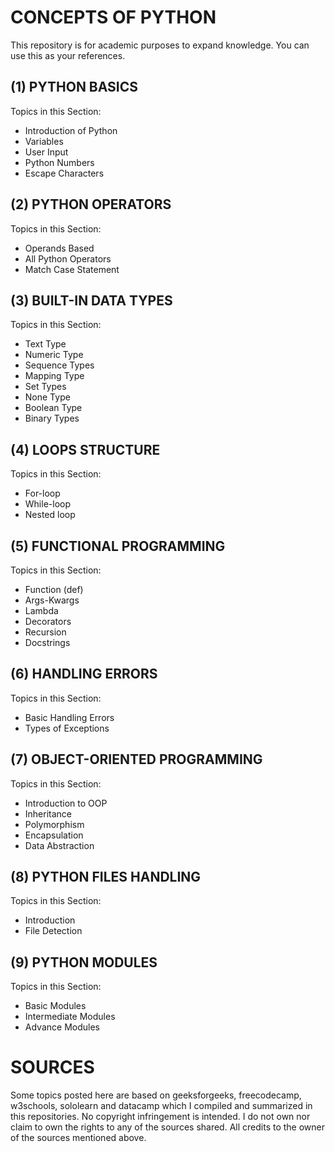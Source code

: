 # **CONCEPTS OF PYTHON**
This repository is for academic purposes to expand knowledge. You can use this as your references.

## (1) PYTHON BASICS
Topics in this Section:
- Introduction of Python
- Variables
- User Input
- Python Numbers
- Escape Characters

## (2) PYTHON OPERATORS
Topics in this Section:
- Operands Based
- All Python Operators
- Match Case Statement

## (3) BUILT-IN DATA TYPES
Topics in this Section:
- Text Type
- Numeric Type
- Sequence Types
- Mapping Type
- Set Types
- None Type
- Boolean Type
- Binary Types

## (4) LOOPS STRUCTURE
Topics in this Section:
- For-loop
- While-loop
- Nested loop

## (5) FUNCTIONAL PROGRAMMING
Topics in this Section:
- Function (def)
- Args-Kwargs
- Lambda
- Decorators
- Recursion
- Docstrings

## (6) HANDLING ERRORS
Topics in this Section:
- Basic Handling Errors
- Types of Exceptions

## (7) OBJECT-ORIENTED PROGRAMMING
Topics in this Section:
- Introduction to OOP
- Inheritance
- Polymorphism
- Encapsulation
- Data Abstraction

## (8) PYTHON FILES HANDLING
Topics in this Section:
- Introduction
- File Detection

## (9) PYTHON MODULES
Topics in this Section:
- Basic Modules
- Intermediate Modules
- Advance Modules

# **SOURCES**
Some topics posted here are based on geeksforgeeks, freecodecamp, w3schools, sololearn and datacamp which I compiled and summarized in this repositories. No copyright infringement is intended. I do not own nor claim to own the rights to any of the sources shared. All credits to the owner of the sources mentioned above.
